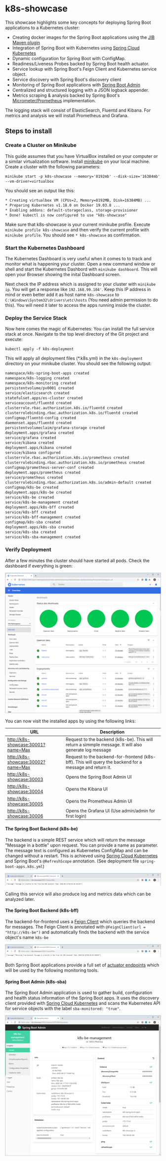 # k8s-showcase

This showcase highlights some key concepts for deploying Spring Boot applications to a Kubernetes cluster:

*   Creating docker images for the Spring Boot applications using the [JIB Maven plugin](https://github.com/GoogleContainerTools/jib) 
*   Integration of Spring Boot with Kubernetes using [Spring Cloud Kubernetes](https://spring.io/projects/spring-cloud-kubernetes) 
*   Dynamic configuration for Spring Boot with ConfigMap.
*   Readiness/Liveness Probes backed by Spring Boot health actuator.
*	Service lookup with Spring Boot's Feign Client and Kubernetes service object.
*	Service discovery with Spring Boot's discovery client
*   Monitoring of Spring Boot applications with [Spring Boot Admin](https://github.com/codecentric/spring-boot-admin)
*	Centralized and structured logging with a JSON logback appender.
*   Metrics scraping & analysis backed by Spring Boot's [Micrometer/Prometheus](https://docs.spring.io/spring-metrics/docs/current/public/prometheus) implementation.

The logging stack will consist of ElasticSearch, Fluentd and Kibana. For metrics and analysis we will install Prometheus and Grafana.

## Steps to install

### Create a Cluster on Minikube

This guide assumes that you have VirtualBox installed on your computer or a similar virtualization software.
Install [minikube](https://kubernetes.io/docs/setup/learning-environment/minikube/ "Minukube") on your local machine.
Create a cluster with the following parameters:

	minikube start -p k8s-showcase --memory='8192mb' --disk-size='16384mb' --vm-driver=virtualbox
 
You should see an output like this:

	* Creating virtualbox VM (CPUs=2, Memory=8192MB, Disk=16384MB) ...
	* Preparing Kubernetes v1.18.0 on Docker 19.03.8 ...
	* Enabling addons: default-storageclass, storage-provisioner
	* Done! kubectl is now configured to use "k8s-showcase"

Make sure that k8s-showcase is your current minikube profile. Execute `minikube profile k8s-showcase` and then verify the current profile with `minikube profile`.
You should see `* k8s-showcase` as confirmation.

### Start the Kubernetes Dashboard

The Kubernetes Dashboard is very useful when it comes to to track and monitor what is happening your cluster. Open a new command window or shell and start the Kubernetes Dashbord with `minikube dashboard`. This will open your Browser showing the inital Dashboard screen.

Next check the IP address which is assigned to your cluster with `minikube ip`. You will get a response like `192.168.99.104'`. Keep this IP address in mind or even better add it as host name `k8s-showcase` to `C:\Windows\System32\drivers\etc\hosts` (You need admin permission to do this). You will need it later to access the apps running inside the cluster.
 
### Deploy the Service Stack

Now here comes the magic of Kubernetes: You can install the full service stack at once. Navigate to the top level directory of the Git project and execute:

	kubectl apply -f k8s-deployment

This will apply all deployment files (*.k8s.yml) in the `k8s-deployment` directory on your minikube cluster. You should see the following output:

	namespace/k8s-spring-boot-apps created
	namespace/k8s-logging created
	namespace/k8s-monitoring created
	persistentvolume/pv0001 created
	service/elasticsearch created
	statefulset.apps/es-cluster created
	serviceaccount/fluentd created
	clusterrole.rbac.authorization.k8s.io/fluentd created
	clusterrolebinding.rbac.authorization.k8s.io/fluentd created
	configmap/fluentd-config created
	daemonset.apps/fluentd created
	persistentvolumeclaim/grafana-storage created
	deployment.apps/grafana created
	service/grafana created
	service/kibana created
	deployment.apps/kibana created
	service/kibana configured
	clusterrole.rbac.authorization.k8s.io/prometheus created
	clusterrolebinding.rbac.authorization.k8s.io/prometheus created
	configmap/prometheus-server-conf created
	deployment.apps/prometheus created
	service/prometheus created
	clusterrolebinding.rbac.authorization.k8s.io/admin-default created
	configmap/k8s-be created
	deployment.apps/k8s-be created
	service/k8s-be created
	service/k8s-be-management created
	deployment.apps/k8s-bff created
	service/k8s-bff created
	service/k8s-bff-management created
	configmap/k8s-sba created
	deployment.apps/k8s-sba created
	service/k8s-sba created
	service/k8s-sba-management created

### Verify Deployment

After a few minutes the cluster should have started all pods. Check the dashboard if everything is green:

![Kubernetes Dashboard](screenshots/dashboard.png "Kubernetes Dashboard") 

You can now visit the installed apps by using the following links:

| URL                                  | Description                                                                                             |
|--------------------------------------|---------------------------------------------------------------------------------------------------------|
| <http://k8s-showcase:30001?name=Max> | Request to the backend (k8s-be). This will return a simmple message. It will also generate log message  |
| <http://k8s-showcase:30002?name=Max> | Request to the backend-for-frontend (k8s-bff). This will query the backend for a message and return it. |
| <http://k8s-showcase:30003>          | Opens the Spring Boot Admin UI                                                                          |
| <http://k8s-showcase:30004>          | Opens the Kibana UI                                                                                     |
| <http://k8s-showcase:30005>          | Opens the Prometheus Admin UI                                                                           |
| <http://k8s-showcase:30006>          | Opens the Grafana UI (Use admin/admin for first login)                                                  |

#### The Spring Boot Backend (k8s-be)

The backend is a simple REST service which will return the message "Message in a bottle" upon request. You can provide a name as parameter. The message text is configured as Kubernetes ConfigMap and can be changed without a restart. This is achieved using [Spring Cloud Kubernetes](https://spring.io/projects/spring-cloud-kubernetes) and Spring Boot's `@RefreshScope` annotation. (See deployment file `spring-boot-apps.k8s.yml`)

![Spring Boot backend](screenshots/be-response.png "Spring Boot backend") 

Calling this service will also produce log and metrics data which can be analyzed later.

#### The Spring Boot Backend (k8s-bff)

The backend-for-frontend uses a [Feign Client](https://cloud.spring.io/spring-cloud-netflix/multi/multi_spring-cloud-feign.html) which queries the backend for messages. The Feign Client is annotated with `@FeignClient(url = "http://k8s-be")` and automatically finds the backend with the service object's name `k8s-be`

![Spring Boot backend-for-frontend](screenshots/bff-response.png "Spring Boot backend-for-frontend")

Both Spring Boot applications provide a full set of [actuator endpoints](https://docs.spring.io/spring-boot/docs/current/reference/html/production-ready-features.html) which will be used by the following monitoring tools. 

#### Spring Boot Admin (k8s-sba)

The Spring Boot Admin application is used to gather build, configuration and health status information of the Spring Boot apps. It uses the discovery client provided with [Spring Cloud Kubernetes](https://spring.io/projects/spring-cloud-kubernetes) and scans the Kubernetes API for service objects with the label `sba-monitored: "true"`.

![Spring Boot Admin](screenshots/sba.png "Spring Boot backend-for-frontend") 

 	